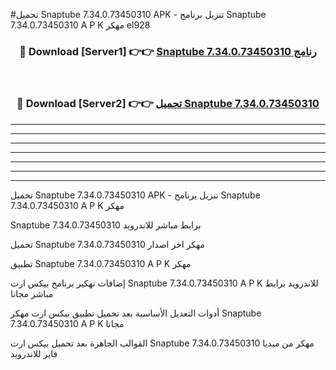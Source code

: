 #تحميل Snaptube 7.34.0.73450310 APK - تنزيل برنامج Snaptube 7.34.0.73450310 A P K مهكر el928 



<div align="center">
<h3>🔴 Download [Server1] 👉👉 <a href="https://apkdownload10.web.app/?title=Snaptube 7.34.0.73450310">Snaptube 7.34.0.73450310 رنامج</a></h3><br>

<h3>🔴 Download [Server2] 👉👉 <a href="https://apkdownload10.web.app/?title=Snaptube 7.34.0.73450310">تحميل Snaptube 7.34.0.73450310 </a></h3>
</div>


----------------------------------------------------------

----------------------------------------------------------

----------------------------------------------------------

----------------------------------------------------------

----------------------------------------------------------

----------------------------------------------------------

----------------------------------------------------------

تحميل Snaptube 7.34.0.73450310 APK - تنزيل برنامج Snaptube 7.34.0.73450310 A P K مهكر

Snaptube 7.34.0.73450310 برابط مباشر للاندرويد

تحميل Snaptube 7.34.0.73450310 مهكر اخر اصدار

تطبيق Snaptube 7.34.0.73450310 A P K مهكر

إضافات تهكير برنامج بيكس ارت Snaptube 7.34.0.73450310 A P K للاندرويد برابط مباشر مجانا

أدوات التعديل الأساسية بعد تحميل تطبيق بيكس ارت مهكر Snaptube 7.34.0.73450310 A P K مجانا

القوالب الجاهزة بعد تحميل بيكس ارت Snaptube 7.34.0.73450310 مهكر من ميديا فاير للاندرويد


